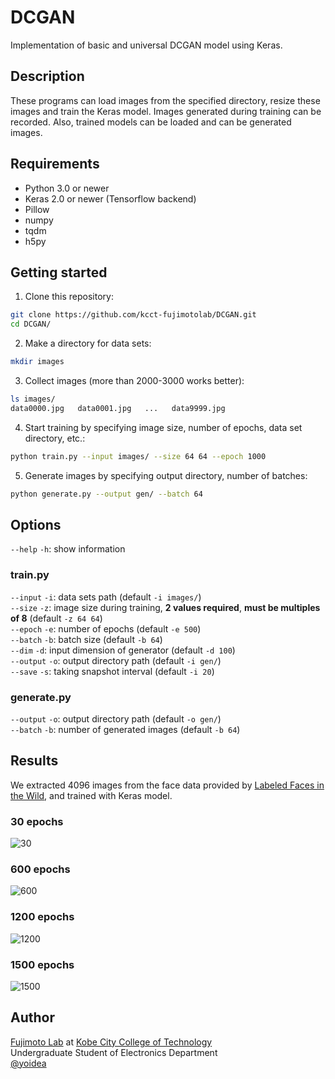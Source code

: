 # DCGAN

Implementation of basic and universal DCGAN model using Keras.

## Description

These programs can load images from the specified directory, resize these images and train the Keras model.
Images generated during training can be recorded.
Also, trained models can be loaded and can be generated images.

## Requirements

- Python 3.0 or newer
- Keras 2.0 or newer (Tensorflow backend)
- Pillow
- numpy
- tqdm
- h5py

## Getting started

1. Clone this repository:
```sh
git clone https://github.com/kcct-fujimotolab/DCGAN.git
cd DCGAN/
```

2. Make a directory for data sets:
```sh
mkdir images
```

3. Collect images (more than 2000-3000 works better):
```sh
ls images/
data0000.jpg   data0001.jpg   ...   data9999.jpg
```

4. Start training by specifying image size, number of epochs, data set directory, etc.:
```sh
python train.py --input images/ --size 64 64 --epoch 1000
```

5. Generate images by specifying output directory, number of batches:
```sh
python generate.py --output gen/ --batch 64
```

## Options

`--help` `-h`: show information

### train.py

`--input` `-i`: data sets path (default `-i images/`)  
`--size` `-z`: image size during training, **2 values required**, **must be multiples of 8** (default `-z 64 64`)  
`--epoch` `-e`: number of epochs (default `-e 500`)  
`--batch` `-b`: batch size (default `-b 64`)  
`--dim` `-d`: input dimension of generator (default `-d 100`)  
`--output` `-o`: output directory path (default `-i gen/`)  
`--save` `-s`: taking snapshot interval (default `-i 20`)

### generate.py

`--output` `-o`: output directory path (default `-o gen/`)  
`--batch` `-b`: number of generated images (default `-b 64`)

## Results

We extracted 4096 images from the face data provided by [Labeled Faces in the Wild](http://vis-www.cs.umass.edu/lfw/), and trained with Keras model.

### 30 epochs
![30](https://i.imgur.com/PrQkuVP.jpg)

### 600 epochs
![600](https://i.imgur.com/77kPHTO.jpg)

### 1200 epochs
![1200](https://i.imgur.com/TWri1m9.jpg)

### 1500 epochs
![1500](https://i.imgur.com/sKjWmpT.jpg)

## Author

[Fujimoto Lab](http://www.kobe-kosen.ac.jp/~fujimoto/) at [Kobe City College of Technology](http://www.kobe-kosen.ac.jp)  
Undergraduate Student of Electronics Department  
[@yoidea](https://twitter.com/yoidea)